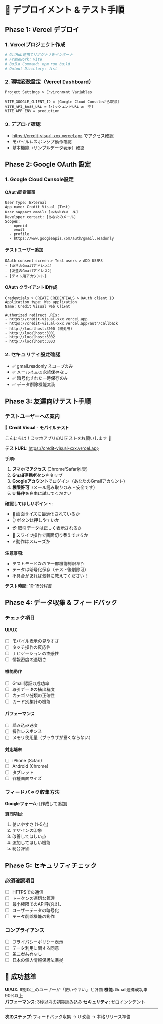 # 🚀 デプロイメント & テスト手順

## Phase 1: Vercel デプロイ

### 1. Vercelプロジェクト作成
```bash
# GitHub連携でリポジトリをインポート
# Framework: Vite
# Build Command: npm run build  
# Output Directory: dist
```

### 2. 環境変数設定（Vercel Dashboard）
```
Project Settings > Environment Variables

VITE_GOOGLE_CLIENT_ID = [Google Cloud Consoleから取得]
VITE_API_BASE_URL = [バックエンドURL or 空]
VITE_APP_ENV = production
```

### 3. デプロイ確認
- https://credit-visual-xxx.vercel.app でアクセス確認
- モバイルレスポンシブ動作確認
- 基本機能（サンプルデータ表示）確認

## Phase 2: Google OAuth 設定

### 1. Google Cloud Console設定

#### OAuth同意画面
```
User Type: External
App name: Credit Visual (Test)
User support email: [あなたのメール]
Developer contact: [あなたのメール]
Scopes: 
  - openid
  - email  
  - profile
  - https://www.googleapis.com/auth/gmail.readonly
```

#### テストユーザー追加
```
OAuth consent screen > Test users > ADD USERS
- [友達のGmailアドレス1]
- [友達のGmailアドレス2]
- [テスト用アカウント]
```

#### OAuth クライアントID作成
```
Credentials > CREATE CREDENTIALS > OAuth client ID
Application type: Web application
Name: Credit Visual Web Client

Authorized redirect URIs:
- https://credit-visual-xxx.vercel.app
- https://credit-visual-xxx.vercel.app/auth/callback
- http://localhost:3000 (開発用)
- http://localhost:3001
- http://localhost:3002 
- http://localhost:3003
```

### 2. セキュリティ設定確認
- ✅ gmail.readonly スコープのみ
- ✅ メール本文の永続保存なし
- ✅ 暗号化された一時保存のみ
- ✅ データ削除機能実装

## Phase 3: 友達向けテスト手順

### テストユーザーへの案内

**📱 Credit Visual - モバイルテスト**

こんにちは！スマホアプリのUIテストをお願いします 🙏

**テストURL**: https://credit-visual-xxx.vercel.app

**手順**:
1. **スマホでアクセス** (Chrome/Safari推奨)
2. **Gmail連携ボタン**をタップ
3. **Googleアカウント**でログイン（あなたのGmailアカウント）
4. **権限許可**（メール読み取りのみ - 安全です）
5. **UI操作**を自由に試してください

**確認してほしいポイント**:
- 📱 画面サイズに最適化されているか
- 👆 ボタンは押しやすいか  
- 💳 取引データは正しく表示されるか
- 🔄 スワイプ操作で画面切り替えできるか
- ⚡ 動作はスムーズか

**注意事項**:
- テストモードなので一部機能制限あり
- データは暗号化保存（テスト後削除可）
- 不具合があれば気軽に教えてください！

**テスト時間**: 10-15分程度

## Phase 4: データ収集 & フィードバック

### チェック項目

#### UI/UX
- [ ] モバイル表示の見やすさ
- [ ] タッチ操作の反応性
- [ ] ナビゲーションの直感性
- [ ] 情報密度の適切さ

#### 機能動作
- [ ] Gmail認証の成功率
- [ ] 取引データの抽出精度
- [ ] カテゴリ分類の正確性
- [ ] カード別集計の機能

#### パフォーマンス  
- [ ] 読み込み速度
- [ ] 操作レスポンス
- [ ] メモリ使用量（ブラウザが重くならない）

#### 対応端末
- [ ] iPhone (Safari)
- [ ] Android (Chrome)
- [ ] タブレット
- [ ] 各種画面サイズ

### フィードバック収集方法

**Googleフォーム**: [作成して追加]

**質問項目**:
1. 使いやすさ (1-5点)
2. デザインの印象
3. 改善してほしい点
4. 追加してほしい機能
5. 総合評価

## Phase 5: セキュリティチェック

### 必須確認項目
- [ ] HTTPSでの通信
- [ ] トークンの適切な管理
- [ ] 最小権限でのAPI呼び出し
- [ ] ユーザーデータの暗号化
- [ ] データ削除機能の動作

### コンプライアンス
- [ ] プライバシーポリシー表示
- [ ] データ利用に関する同意
- [ ] 第三者共有なし
- [ ] 日本の個人情報保護法準拠

## 🎯 成功基準

**UI/UX**: 8割以上のユーザーが「使いやすい」と評価
**機能**: Gmail連携成功率 90%以上  
**パフォーマンス**: 3秒以内の初期読み込み
**セキュリティ**: ゼロインシデント

---

**次のステップ**: フィードバック収集 → UI改善 → 本格リリース準備